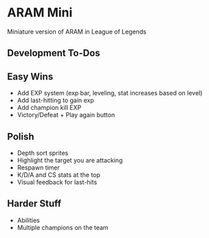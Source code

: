 # ARAM Mini

Miniature version of ARAM in League of Legends

## Development To-Dos

## Easy Wins

- Add EXP system (exp bar, leveling, stat increases based on level)
- Add last-hitting to gain exp
- Add champion kill EXP
- Victory/Defeat + Play again button

## Polish

- Depth sort sprites
- Highlight the target you are attacking
- Respawn timer
- K/D/A and CS stats at the top
- Visual feedback for last-hits

## Harder Stuff

- Abilities
- Multiple champions on the team
